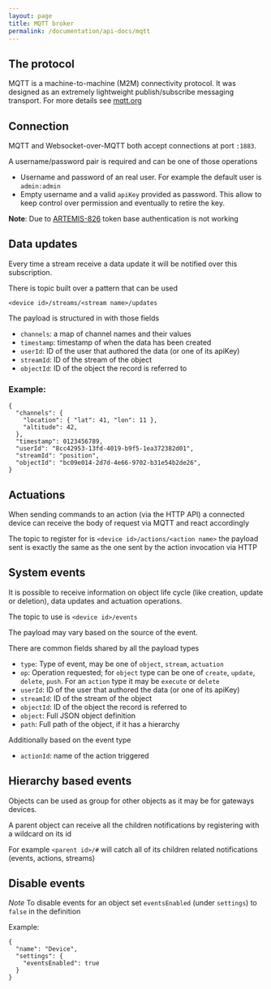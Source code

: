 ```yaml
---
layout: page
title: MQTT broker
permalink: /documentation/api-docs/mqtt
---
```


## The protocol

MQTT is a machine-to-machine (M2M) connectivity protocol. It was designed as an extremely lightweight publish/subscribe messaging transport. For more details see [mqtt.org](http://mqtt.org)

## Connection

MQTT and Websocket-over-MQTT both accept connections at port `:1883`.

A username/password pair is required and can be one of those operations

- Username and password of an real user. For example the default user is `admin:admin`
- Empty username and a valid `apiKey` provided as password. This allow to keep control over permission and eventually to retire the key.

**Note**: Due to [ARTEMIS-826](https://issues.apache.org/jira/browse/ARTEMIS-826) token base authentication is not working

## Data updates

Every time a stream receive a data update it will be notified over this subscription.

There is topic built over a pattern that can be used

`<device id>/streams/<stream name>/updates`

The payload is structured in with those fields

- `channels`: a map of channel names and their values
- `timestamp`: timestamp of when the data has been created
- `userId`: ID of the user that authored the data (or one of its apiKey)
- `streamId`: ID of the stream of the object
- `objectId`: ID of the object the record is referred to

### Example:


```
{
  "channels": {
    "location": { "lat": 41, "lon": 11 },
    "altitude": 42,
  },
  "timestamp": 0123456789,
  "userId": "8cc42953-13fd-4019-b9f5-1ea372382d01",
  "streamId": "position",  
  "objectId": "bc09e014-2d7d-4e66-9702-b31e54b2de26",
}
```

## Actuations


When sending commands to an action (via the HTTP API) a connected device can receive the body of request via MQTT and react accordingly

The topic to register for is `<device id>/actions/<action name>` the payload sent is exactly the same as the one sent by the action invocation via HTTP

## System events


It is possible to receive information on object life cycle (like creation, update or deletion), data updates and actuation operations.

The topic to use is `<device id>/events`

The payload may vary based on the source of the event.

There are common fields shared by all the payload types

- `type`:     Type of event, may be one of `object`, `stream`, `actuation`
- `op`:       Operation requested; for `object` type can be one of `create`, `update`, `delete`, `push`. For an `action` type it may be `execute` or `delete`
- `userId`:   ID of the user that authored the data (or one of its apiKey)
- `streamId`: ID of the stream of the object
- `objectId`: ID of the object the record is referred to
- `object`:   Full JSON object definition
- `path`:     Full path of the object, if it has a hierarchy

Additionally based on the event type

- `actionId`: name of the action triggered

## Hierarchy based events


Objects can be used as group for other objects as it may be for gateways devices.

A parent object can receive all the children notifications by registering with a wildcard on its id

For example `<parent id>/#` will catch all of its children related notifications (events, actions, streams)

## Disable events


*Note* To disable events for an object set `eventsEnabled` (under `settings`) to `false` in the definition

Example:
```
{
  "name": "Device",
  "settings": {
    "eventsEnabled": true
  }
}
```
